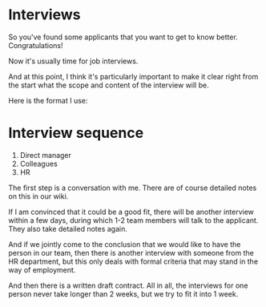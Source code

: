 # Interviews

<!-- Note -->
So you've found some applicants that you want to get to know better.
Congratulations!

Now it's usually time for job interviews.

And at this point, I think it's particularly important to make it clear right from the start what the scope and content of the interview will be.

Here is the format I use:


# Interview sequence <!-- .element class="hidden" -->

1. Direct manager <!-- .element class="fragment fade-in-then-semi-out" -->
2. Colleagues <!-- .element class="fragment fade-in-then-semi-out" -->
3. HR <!-- .element class="fragment fade-in-then-semi-out" -->

<!-- Note -->
The first step is a conversation with me.
There are of course detailed notes on this in our wiki.

If I am convinced that it could be a good fit, there will be another interview within a few days, during which 1-2 team members will talk to the applicant.
They also take detailed notes again.

And if we jointly come to the conclusion that we would like to have the person in our team, then there is another interview with someone from the HR department, but this only deals with formal criteria that may stand in the way of employment.

And then there is a written draft contract.
All in all, the interviews for one person never take longer than 2 weeks, but we try to fit it into 1 week.
